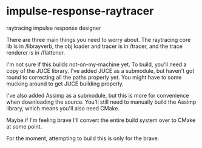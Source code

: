 impulse-response-raytracer
==========================

raytracing impulse response designer

There are three main things you need to worry about. The raytracing core lib is in /librayverb, the obj loader and tracer is in /tracer, and the trace renderer is in /flattener.

I'm not sure if this builds not-on-my-machine yet. To build, you'll need a copy of the JUCE library. I've added JUCE as a submodule, but haven't got round to correcting all the paths properly yet. You might have to some mucking around to get JUCE building properly.

I've also added Assimp as a submodule, but this is more for convenience when downloading the source. You'll still need to manually build the Assimp library, which means you'll also need CMake.

Maybe if I'm feeling brave I'll convert the entire build system over to CMake at some point.

For the moment, attempting to build this is only for the brave.
